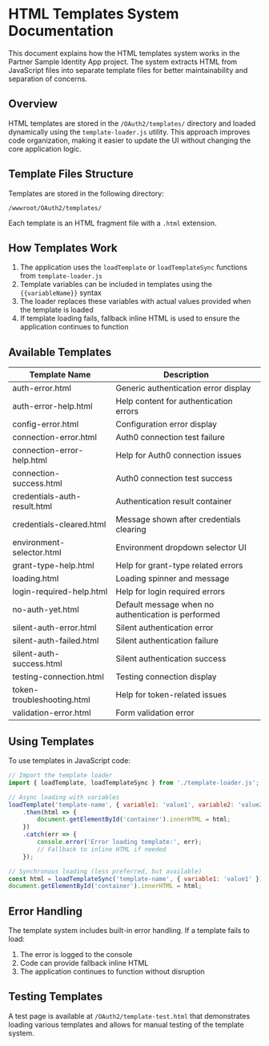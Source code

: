 # HTML Templates System Documentation

This document explains how the HTML templates system works in the Partner Sample Identity App project. The system extracts HTML from JavaScript files into separate template files for better maintainability and separation of concerns.

## Overview

HTML templates are stored in the `/OAuth2/templates/` directory and loaded dynamically using the `template-loader.js` utility. This approach improves code organization, making it easier to update the UI without changing the core application logic.

## Template Files Structure

Templates are stored in the following directory:
```
/wwwroot/OAuth2/templates/
```

Each template is an HTML fragment file with a `.html` extension.

## How Templates Work

1. The application uses the `loadTemplate` or `loadTemplateSync` functions from `template-loader.js`
2. Template variables can be included in templates using the `{{variableName}}` syntax
3. The loader replaces these variables with actual values provided when the template is loaded
4. If template loading fails, fallback inline HTML is used to ensure the application continues to function

## Available Templates

| Template Name | Description |
|---------------|-------------|
| auth-error.html | Generic authentication error display |
| auth-error-help.html | Help content for authentication errors |
| config-error.html | Configuration error display |
| connection-error.html | Auth0 connection test failure |
| connection-error-help.html | Help for Auth0 connection issues |
| connection-success.html | Auth0 connection test success |
| credentials-auth-result.html | Authentication result container |
| credentials-cleared.html | Message shown after credentials clearing |
| environment-selector.html | Environment dropdown selector UI |
| grant-type-help.html | Help for grant-type related errors |
| loading.html | Loading spinner and message |
| login-required-help.html | Help for login required errors |
| no-auth-yet.html | Default message when no authentication is performed |
| silent-auth-error.html | Silent authentication error |
| silent-auth-failed.html | Silent authentication failure |
| silent-auth-success.html | Silent authentication success |
| testing-connection.html | Testing connection display |
| token-troubleshooting.html | Help for token-related issues |
| validation-error.html | Form validation error |

## Using Templates

To use templates in JavaScript code:

```javascript
// Import the template loader
import { loadTemplate, loadTemplateSync } from './template-loader.js';

// Async loading with variables
loadTemplate('template-name', { variable1: 'value1', variable2: 'value2' })
    .then(html => {
        document.getElementById('container').innerHTML = html;
    })
    .catch(err => {
        console.error('Error loading template:', err);
        // Fallback to inline HTML if needed
    });

// Synchronous loading (less preferred, but available)
const html = loadTemplateSync('template-name', { variable1: 'value1' });
document.getElementById('container').innerHTML = html;
```

## Error Handling

The template system includes built-in error handling. If a template fails to load:
1. The error is logged to the console
2. Code can provide fallback inline HTML
3. The application continues to function without disruption

## Testing Templates

A test page is available at `/OAuth2/template-test.html` that demonstrates loading various templates and allows for manual testing of the template system.
